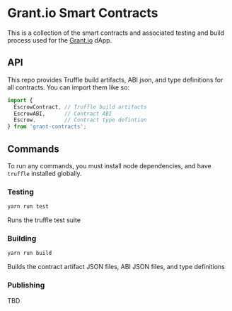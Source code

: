 # Grant.io Smart Contracts

This is a collection of the smart contracts and associated testing and build
process used for the [Grant.io](http://grant.io) dApp.

## API

This repo provides Truffle build artifacts, ABI json, and type definitions
for all contracts. You can import them like so:

```ts
import {
  EscrowContract, // Truffle build artifacts
  EscrowABI,      // Contract ABI
  Escrow,         // Contract type defintion
} from 'grant-contracts';
```

## Commands

To run any commands, you must install node dependencies, and have `truffle` 
installed globally.

### Testing

```bash
yarn run test
```

Runs the truffle test suite

### Building

```bash
yarn run build
```

Builds the contract artifact JSON files, ABI JSON files, and type definitions

### Publishing

TBD